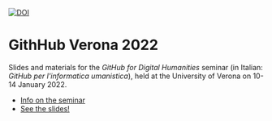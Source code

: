 

[![DOI](https://zenodo.org/badge/444495472.svg)](https://zenodo.org/badge/latestdoi/444495472)


# GithHub Verona 2022

Slides and materials for the *GitHub for Digital Humanities* seminar (in Italian: *GitHub per l'informatica umanistica*), held at the University of Verona on 10-14 January 2022.
- [Info on the seminar](https://www.dlls.univr.it/?ent=iniziativa&convegno=1&id=9869)
- [See the slides!](https://simonerebora.github.io/GitHubVerona2022/#)
